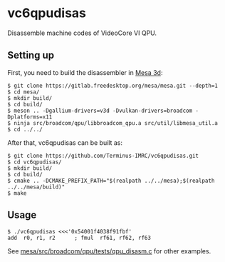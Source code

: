 # vc6qpudisas

Disassemble machine codes of VideoCore VI QPU.


## Setting up

First, you need to build the disassembler in [Mesa 3d](https://www.mesa3d.org/):

```shell
$ git clone https://gitlab.freedesktop.org/mesa/mesa.git --depth=1
$ cd mesa/
$ mkdir build/
$ cd build/
$ meson .. -Dgallium-drivers=v3d -Dvulkan-drivers=broadcom -Dplatforms=x11
$ ninja src/broadcom/qpu/libbroadcom_qpu.a src/util/libmesa_util.a
$ cd ../../
```

After that, vc6qpudisas can be built as:

```shell
$ git clone https://github.com/Terminus-IMRC/vc6qpudisas.git
$ cd vc6qpudisas/
$ mkdir build/
$ cd build/
$ cmake .. -DCMAKE_PREFIX_PATH="$(realpath ../../mesa);$(realpath ../../mesa/build)"
$ make
```


## Usage

```shell
$ ./vc6qpudisas <<<'0x54001f4038f91fbf'
add  r0, r1, r2      ; fmul  rf61, rf62, rf63
```

See
[mesa/src/broadcom/qpu/tests/qpu_disasm.c](https://gitlab.freedesktop.org/mesa/mesa/blob/master/src/broadcom/qpu/tests/qpu_disasm.c)
for other examples.
